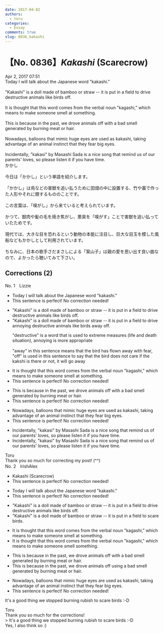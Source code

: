 ```yaml
---
date: 2017-04-02
authors:
  - toru
categories:
  - Essay
comments: true
slug: 0836_kakashi
---
```


# 【No. 0836】<strong><em>Kakashi</strong></em> (Scarecrow)
<div class="date">Apr 2, 2017 07:51</div>
<div id="post"><div id="body_show_ori">
Today I will talk about the Japanese word "kakashi."<br/><br/>"Kakashi" is a doll made of bamboo or straw -- it is put in a field to drive destructive animals like birds off. <br/><br/>It is thought that this word comes from the verbal noun "kagashi," which means to make someone smell at something.<br/><br/>This is because in the past, we drove animals off with a bad smell generated by burning meat or hair.<br/><br/>Nowadays, balloons that mimic huge eyes are used as kakashi, taking advantage of an animal instinct that they fear big eyes.<br/><br/>Incidentally, "kakasi" by Masashi Sada is a nice song that remind us of our parents' loves, so please listen it if you have time.
</div></div>

<!-- more -->

<div id="post_ja"><div id="body_show_mo">
かかし<br/><br/>今日は「かかし」という単語を紹介します。<br/><br/>「かかし」は鳥などの害獣を追い払うために田畑の中に設置する、竹や藁で作った人形やそれに類するもののことです。<br/><br/>この言葉は、「嗅がし」から来ていると考えられています。<br/><br/>かつて、獣肉や髪の毛を焼き焦がし、悪臭を「嗅がす」ことで害獣を追い払っていたためです。<br/><br/>現代では、大きな目を恐れるという動物の本能に注目し、巨大な目玉を模した風船などもかかしとして利用されています。<br/><br/>ちなみに、日本の歌手さだまさしによる「案山子」は親の愛を思い出す良い曲なので、よかったら聴いてみて下さい。
</div></div>

## Corrections (2)
<div id="block"><div class="first_name"> No. 1　<span class="just_name">Lizzie</span></div><div id="block2">
<ul class="correction_field">
<li class="incorrect">Today I will talk about the Japanese word "kakashi."</li>
<li class="corrected perfect">This sentence is perfect! No correction needed!</li>
</ul>
<ul class="correction_field">
<li class="incorrect">"Kakashi" is a doll made of bamboo or straw -- it is put in a field to drive destructive animals like birds off.</li>
<li class="corrected correct">
"Kakashi" is a doll made of bamboo or straw -- it is put in a field to drive <span class="f_red">annoying</span> <span class="sline">destructive</span> animals like birds <span class="f_red">away</span> <span class="sline">off</span>.
<p class="correction_comment">"destructive" is a word that is used to extreme measures (life and death situation), annoying is more appropriate<br/><br/>"away" in this sentence means that the bird has flown away with fear, "off" is used in this sentence to say that the bird does not care if the kakshi is there or not, it will go away</p>
</li>
</ul>
<ul class="correction_field">
<li class="incorrect">It is thought that this word comes from the verbal noun "kagashi," which means to make someone smell at something.</li>
<li class="corrected perfect">This sentence is perfect! No correction needed!</li>
</ul>
<ul class="correction_field">
<li class="incorrect">This is because in the past, we drove animals off with a bad smell generated by burning meat or hair.</li>
<li class="corrected perfect">This sentence is perfect! No correction needed!</li>
</ul>
<ul class="correction_field">
<li class="incorrect">Nowadays, balloons that mimic huge eyes are used as kakashi, taking advantage of an animal instinct that they fear big eyes.</li>
<li class="corrected perfect">This sentence is perfect! No correction needed!</li>
</ul>
<ul class="correction_field">
<li class="incorrect">Incidentally, "kakasi" by Masashi Sada is a nice song that remind us of our parents' loves, so please listen it if you have time.</li>
<li class="corrected correct">
Incidentally, "kakasi" by Masashi Sada is a nice song that remind us of our parents' love<span class="sline">s</span>, so please listen it if you have time.
</li>
</ul>
</div><div class="name"><span class="just_name">Toru</span><br>
Thank you so much for correcting my post! (^^)
</div>
</div>
<div id="block"><div class="first_name"> No. 2　<span class="just_name">IrishAlex</span></div><div id="block2">
<ul class="correction_field">
<li class="incorrect">Kakashi (Scarecrow)</li>
<li class="corrected perfect">This sentence is perfect! No correction needed!</li>
</ul>
<ul class="correction_field">
<li class="incorrect">Today I will talk about the Japanese word "kakashi."</li>
<li class="corrected perfect">This sentence is perfect! No correction needed!</li>
</ul>
<ul class="correction_field">
<li class="incorrect">"Kakashi" is a doll made of bamboo or straw -- it is put in a field to drive destructive animals like birds off.</li>
<li class="corrected correct">
"Kakashi" is a doll made of bamboo or straw -- it is put in a field to <span class="f_blue">scare birds</span>.
</li>
</ul>
<ul class="correction_field">
<li class="incorrect">It is thought that this word comes from the verbal noun "kagashi," which means to make someone smell at something.</li>
<li class="corrected correct">
It is thought that this word comes from the verbal noun "kagashi," which means to make someone smell something.
</li>
</ul>
<ul class="correction_field">
<li class="incorrect">This is because in the past, we drove animals off with a bad smell generated by burning meat or hair.</li>
<li class="corrected correct">
This is because in the past, we drove animals off <span class="f_blue">using </span>a bad smell generated by burning meat or hair.
</li>
</ul>
<ul class="correction_field">
<li class="incorrect">Nowadays, balloons that mimic huge eyes are used as kakashi, taking advantage of an animal instinct that they fear big eyes.</li>
<li class="corrected perfect">This sentence is perfect! No correction needed!</li>
</ul>
<p class="comment_small">
 It's a good thing we stopped burning rubish to scare birds :-D
</p>

</div><div class="name"><span class="just_name">Toru</span><br>
Thank you so much for the corrections!<br/>&gt; It's a good thing we stopped burning rubish to scare birds :-D<br/>Yes, I also think so :)
</div>
</div>

